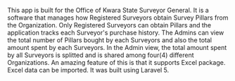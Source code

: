 This app is built for the Office of Kwara State Surveyor General.
It is a software that manages how Registered Surveyors obtain Survey Pillars from the Organization.
Only Registered Surveyors can obtain Pillars and the application tracks each Surveyor's purchase history.
The Admins can view the total number of Pillars bought by each Surveyors and also the total amount spent by each Surveyors.
In the Admin view, the total amount spent by all Surveyors is splitted and is shared among four(4) different Organizations.
An amazing feature of this is that it supports Excel package. Excel data can be imported.
It was built using Laravel 5.
